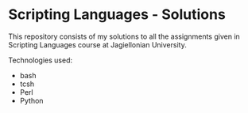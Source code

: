 # Scripting Languages - Solutions
This repository consists of my solutions to all the assignments given in Scripting Languages course at Jagiellonian University.

Technologies used: 
* bash
* tcsh
* Perl
* Python
